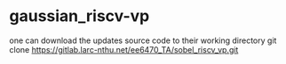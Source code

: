 # gaussian_riscv-vp


one can download the updates source code to their working directory
  git clone https://gitlab.larc-nthu.net/ee6470_TA/sobel_riscv_vp.git
